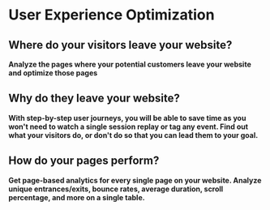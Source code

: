 # User Experience Optimization

## Where do your visitors leave your website?

**Analyze the pages where your potential customers leave your website and optimize those pages**

## Why do they leave your website?

**With step-by-step user journeys, you will be able to save time as you won't need to watch a single session replay or tag any event. Find out what your visitors do, or don't do so that you can lead them to your goal.**

## How do your pages perform?

**Get page-based analytics for every single page on your website. Analyze unique entrances/exits, bounce rates, average duration, scroll percentage, and more on a single table.**